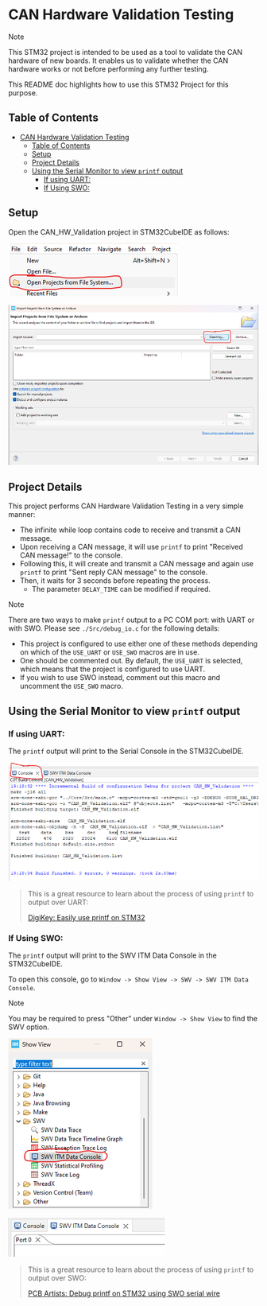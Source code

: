 # CAN Hardware Validation Testing

> [!NOTE] 
> This STM32 project is intended to be used as a tool to validate the CAN hardware of new boards. It enables us to validate whether the CAN hardware works or not before performing any further testing. 
> 
> This README doc highlights how to use this STM32 Project for this purpose.

## Table of Contents
- [CAN Hardware Validation Testing](#can-hardware-validation-testing)
  - [Table of Contents](#table-of-contents)
  - [Setup](#setup)
  - [Project Details](#project-details)
  - [Using the Serial Monitor to view `printf` output](#using-the-serial-monitor-to-view-printf-output)
    - [If using UART:](#if-using-uart)
    - [If Using SWO:](#if-using-swo)

## Setup

Open the CAN_HW_Validation project in STM32CubeIDE as follows:
   
![Open Project](./images/file.png)

![Import Project](./images/import_project.png)


## Project Details

This project performs CAN Hardware Validation Testing in a very simple manner:

* The infinite while loop contains code to receive and transmit a CAN message.
* Upon receiving a CAN message, it will use `printf` to print "Received CAN message!" to the console. 
* Following this, it will create and transmit a CAN message and again use `printf` to print "Sent reply CAN message" to the console.
* Then, it waits for 3 seconds before repeating the process.
  * The parameter `DELAY_TIME` can be modified if required.


> [!NOTE]
> There are two ways to make `printf` output to a PC COM port: with UART or with SWO. Please see `./Src/debug_io.c` for the following details:
> 
> * This project is configured to use either one of these methods depending on which of the `USE_UART` or `USE_SWO` macros are in use. 
> * One should be commented out. By default, the `USE_UART` is selected, which means that the project is configured to use UART. 
> * If you wish to use SWO instead, comment out this macro and uncomment the `USE_SWO` macro.


## Using the Serial Monitor to view `printf` output

### If using UART:

The `printf` output will print to the Serial Console in the STM32CubeIDE.

![Serial Console](./images/uart_console.png)

> This is a great resource to learn about the process of using `printf` to output over UART: 
> 
> [DigiKey: Easily use printf on STM32](https://forum.digikey.com/t/easily-use-printf-on-stm32/20157)


### If Using SWO:
The `printf` output will print to the SWV ITM Data Console in the STM32CubeIDE.

To open this console, go to `Window -> Show View -> SWV -> SWV ITM Data Console`.

> [!NOTE]
> You may be required to press "Other" under `Window -> Show View` to find the SWV option.

![Show View](./images/show_view.png)

![SWV Console](./images/swo_console.png)

> This is a great resource to learn about the process of using `printf` to output over SWO: 
> 
> [PCB Artists: Debug printf on STM32 using SWO serial wire](https://pcbartists.com/firmware/stm32-firmware/debug-printf-stm32-using-swo-serial-wire/#:~:text=Enable%20SWO%20Debug%20Output%20in%20STM32%20CubeMX&text=In%20the%20active%20debug%20configuration,Serial%20Wire%20Viewer%20(SWV).&text=Find%20SWV%20settings%20and%20enable,terminal%20to%20show%20you%20logs.)
